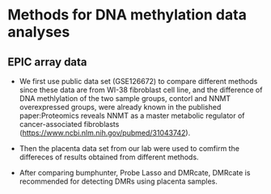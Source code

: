 # Methods for DNA methylation data analyses

## EPIC array data

* We first use public data set (GSE126672) to compare different methods since these data are from WI-38 fibroblast cell line, and the difference of DNA methlylation of the two sample groups, contorl and NNMT overexpressed groups, were already known in the published paper:Proteomics reveals NNMT as a master metabolic regulator of cancer-associated fibroblasts (https://www.ncbi.nlm.nih.gov/pubmed/31043742).

* Then the placenta data set from our lab were used to comfirm the differeces of results obtained from different methods.

* After comparing bumphunter, Probe Lasso and DMRcate, DMRcate is recommended for detecting DMRs using placenta samples.

